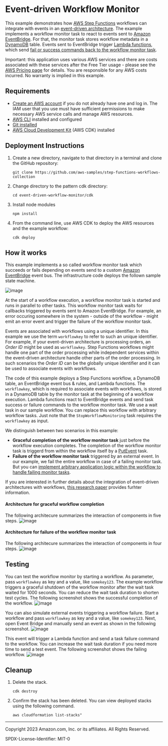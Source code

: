 # Event-driven Workflow Monitor

This example demonstrates how [AWS Step Functions](https://aws.amazon.com/step-functions/) workflows can integrate with events in an [event-driven architecture](https://aws.amazon.com/what-is/eda/). The example implements a workflow monitor task to react to events sent to [Amazon EventBridge](https://aws.amazon.com/eventbridge/). For that, the monitor task stores workflow metadata in a [DynamoDB](https://aws.amazon.com/dynamodb/) table. Events sent to EventBridge trigger [Lambda functions](https://docs.aws.amazon.com/lambda/latest/dg/welcome.html), which send [fail or success commands back to the workflow monitor task](https://docs.aws.amazon.com/step-functions/latest/dg/callback-task-sample-sqs.html).

Important: this application uses various AWS services and there are costs associated with these services after the Free Tier usage - please see the [AWS Pricing page](https://aws.amazon.com/pricing/) for details. You are responsible for any AWS costs incurred. No warranty is implied in this example.

## Requirements

* [Create an AWS account](https://portal.aws.amazon.com/gp/aws/developer/registration/index.html) if you do not already have one and log in. The IAM user that you use must have sufficient permissions to make necessary AWS service calls and manage AWS resources.
* [AWS CLI](https://docs.aws.amazon.com/cli/latest/userguide/install-cliv2.html) installed and configured
* [Git installed](https://git-scm.com)
* [AWS Cloud Development Kit](https://docs.aws.amazon.com/cdk/v2/guide/getting_started.html) (AWS CDK) installed

## Deployment Instructions

1. Create a new directory, navigate to that directory in a terminal and clone the GitHub repository:
    ``` 
    git clone https://github.com/aws-samples/step-functions-workflows-collection
    ```
1. Change directory to the pattern cdk directory:
    ```
    cd event-driven-workflow-monitor/cdk
    ```
1. Install node modules
    ```
    npm install
    ```
1. From the command line, use AWS CDK to deploy the AWS resources and the example workflow:
    ```
    cdk deploy
    ```

## How it works

This example implements a so called workflow monitor task which succeeds or fails depending on events send to a custom [Amazon EventBridge](https://aws.amazon.com/eventbridge/) event bus. The infrastructure code deploys the follown sample state machine.

![image](./resources/statemachine.png)

At the start of a workflow execution, a workflow monitor task is started and runs in parallel to other tasks. This workflow monitor task waits for callbacks triggered by events sent to Amazon EventBridge. For example, an error occuring somewhere in the system - outside of the workflow - might emit an error event and trigger the failure of the workflow monitor task.

Events are associated with workflows using a unique identifier. In this example we use the term ```workflowkey``` to refer to such an unique identifier. For example, if your event-driven architecture is processing orders, an *Order ID* might be used as ```workflowkey```. Step Functions workflows might handle one part of the order processing while independent services within the event-driven architecture handle other parts of the order processing. In such scenarios the *Order ID* can be the globally unique identifier and it can be used to associate events with workflows.

The code of this example deploys a Step Functions workflow, a DynamoDB table, an EventBridge event bus & rules, and Lambda functions. The ```workflowkey```, which is required to associate events with workflows, is stored in a DynamoDB table by the monitor task at the beginning of a workflow execution. Lambda functions react to EventBridge events and send task success or failure commands to the workflow monitor task. We use a wait task in our sample workflow. You can replace this workflow with arbitrary workflow tasks. Just note that the ```StopWorkflowMonitoring``` task requires the ```workflowkey``` as input.

We distinguish between two scenarios in this example:
* **Graceful completion of the workflow monitor task** just before the workflow execution completes. The completion of the workflow monitor task is triggerd from within the workflow itself by a [PutEvent](https://docs.aws.amazon.com/step-functions/latest/dg/connect-eventbridge.html) task.
* **Failure of the workflow monitor task** triggered by an external event. In our example, we fail the entire workflow in case of a failing monitor task. But you can [implement arbitrary application logic within the workflow to handle failing monitor tasks](https://docs.aws.amazon.com/step-functions/latest/dg/concepts-error-handling.html). 

If you are interested in further details about the integration of event-driven architectures with workflows, [this research paper](https://doi.org/10.1016/j.is.2014.04.002) provides furhter information.

#### Architecture for graceful workflow completion
The following architecure summarizes the interaction of components in five steps.
![image](./resources/workflow-monitoring-stop.png)

#### Architecture for failure of the workflow monitor task
The following architecure summarizes the interaction of components in four steps.
![image](./resources/workflow-monitoring-error.png)


## Testing

You can test the workflow monitor by starting a workflow. As parameter, pass ```workflowkey``` as key and a value, like ```somekey123```. The example workflow triggers a graceful shutdown of the workflow monitor after the wait task waited for 1000 seconds. You can reduce the wait task duration to shorten test cycles. The following screenshot shows the successful completion of the workflow.
![image](./resources/success-example.png)

You can also simulate external events triggering a workflow failure. Start a workflow and pass ```workflowkey``` as key and a value, like ```somekey123```. Next, open Event Bridge and manually send an event as shown in the following screenshot.
![image](./resources/sample-event.png)

This event will trigger a Lambda function and send a task failure command to the workflow. You can increase the wait task duration if you need more time to send a test event. The following screenshot shows the failing workflow.
![image](./resources/fail-example.png)


## Cleanup
 
1. Delete the stack.
    ```
    cdk destroy
    ```
1. Confirm the stack has been deleted. You can view deployed stacks using the following command.
    ```
    aws cloudformation list-stacks"
    ```
----
Copyright 2023 Amazon.com, Inc. or its affiliates. All Rights Reserved.

SPDX-License-Identifier: MIT-0
